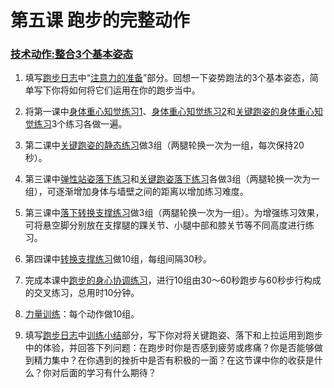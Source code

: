 # 第五课 跑步的完整动作

### [技术动作:整合3个基本姿态](../技术动作/整合3个基本姿态.md)

1. 填写[跑步日志](../其他/跑步日志/跑步日志.md)中“[注意力的准备](../其他/跑步日志/注意力的准备.md)”部分。回想一下姿势跑法的3个基本姿态，简单写下你将如何将它们运用在你的跑步当中。
2. 将第一课中[身体重心知觉练习1](../练习项目/身体重心知觉练习1.md)、[身体重心知觉练习2](../练习项目/身体重心知觉练习2.md)和[关键跑姿的身体重心知觉练习](../练习项目/关键跑姿的身体重心知觉练习.md)3个练习各做一遍。

3. 第二课中[关键跑姿的静态练习](../练习项目/关键跑姿的静态练习.md)做3组（两腿轮换一次为一组，每次保持20秒）。
4. 第三课中[弹性站姿落下练习](../练习项目/弹性站姿的落下练习.md)和[关键跑姿落下练习](../练习项目/关键跑姿的落下练习.md)各做3组（两腿轮换一次为一组），可逐渐增加身体与墙壁之间的距离以增加练习难度。
5. 第三课中[落下转换支撑练习](../练习项目/落下转换支撑练习.md)做3组（两腿轮换一次为一组）。为增强练习效果，可将悬空脚分别放在支撑腿的踝关节、小腿中部和膝关节等不同高度进行练习。
6. 第四课中[转换支撑练习](../练习项目/转换支撑练习.md)做10组，每组间隔30秒。
7. 完成本课中[跑步的身心协调练习](../练习项目/跑步的身心协调练习.md)，进行10组由30～60秒跑步与60秒步行构成的交叉练习，总用时10分钟。
8. [力量训练](../练习项目/常规4种力量训练.md)：每个动作做10组。
9. 填写[跑步日志](../其他/跑步日志/跑步日志.md)中[训练小结](../其他/跑步日志/训练小结.md)部分，写下你对将关键跑姿、落下和上拉运用到跑步中的体验，并回答下列问题：在跑步时你是否感到疲劳或疼痛？你是否能够做到精力集中？在你遇到的挫折中是否有积极的一面？在这节课中你的收获是什么？你对后面的学习有什么期待？
